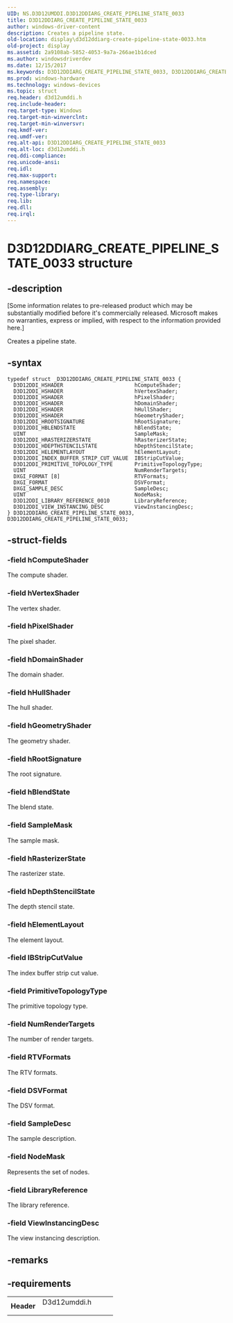 ```yaml
---
UID: NS.D3D12UMDDI.D3D12DDIARG_CREATE_PIPELINE_STATE_0033
title: D3D12DDIARG_CREATE_PIPELINE_STATE_0033
author: windows-driver-content
description: Creates a pipeline state.
old-location: display\d3d12ddiarg-create-pipeline-state-0033.htm
old-project: display
ms.assetid: 2a9108ab-5852-4053-9a7a-266ae1b1dced
ms.author: windowsdriverdev
ms.date: 12/15/2017
ms.keywords: D3D12DDIARG_CREATE_PIPELINE_STATE_0033, D3D12DDIARG_CREATE_PIPELINE_STATE_0033
ms.prod: windows-hardware
ms.technology: windows-devices
ms.topic: struct
req.header: d3d12umddi.h
req.include-header: 
req.target-type: Windows
req.target-min-winverclnt: 
req.target-min-winversvr: 
req.kmdf-ver: 
req.umdf-ver: 
req.alt-api: D3D12DDIARG_CREATE_PIPELINE_STATE_0033
req.alt-loc: d3d12umddi.h
req.ddi-compliance: 
req.unicode-ansi: 
req.idl: 
req.max-support: 
req.namespace: 
req.assembly: 
req.type-library: 
req.lib: 
req.dll: 
req.irql: 
---
```


# D3D12DDIARG_CREATE_PIPELINE_STATE_0033 structure



## -description
<p class="CCE_Message">[Some information relates to pre-released product which may be substantially modified before it's commercially released. Microsoft makes no warranties, express or implied, with respect to the information provided here.]

Creates a pipeline state.



## -syntax

````
typedef struct _D3D12DDIARG_CREATE_PIPELINE_STATE_0033 {
  D3D12DDI_HSHADER                       hComputeShader;
  D3D12DDI_HSHADER                       hVertexShader;
  D3D12DDI_HSHADER                       hPixelShader;
  D3D12DDI_HSHADER                       hDomainShader;
  D3D12DDI_HSHADER                       hHullShader;
  D3D12DDI_HSHADER                       hGeometryShader;
  D3D12DDI_HROOTSIGNATURE                hRootSignature;
  D3D12DDI_HBLENDSTATE                   hBlendState;
  UINT                                   SampleMask;
  D3D12DDI_HRASTERIZERSTATE              hRasterizerState;
  D3D12DDI_HDEPTHSTENCILSTATE            hDepthStencilState;
  D3D12DDI_HELEMENTLAYOUT                hElementLayout;
  D3D12DDI_INDEX_BUFFER_STRIP_CUT_VALUE  IBStripCutValue;
  D3D12DDI_PRIMITIVE_TOPOLOGY_TYPE       PrimitiveTopologyType;
  UINT                                   NumRenderTargets;
  DXGI_FORMAT [8]                        RTVFormats;
  DXGI_FORMAT                            DSVFormat;
  DXGI_SAMPLE_DESC                       SampleDesc;
  UINT                                   NodeMask;
  D3D12DDI_LIBRARY_REFERENCE_0010        LibraryReference;
  D3D12DDI_VIEW_INSTANCING_DESC          ViewInstancingDesc;
} D3D12DDIARG_CREATE_PIPELINE_STATE_0033, D3D12DDIARG_CREATE_PIPELINE_STATE_0033;
````


## -struct-fields

### -field hComputeShader

The compute shader.


### -field hVertexShader

The vertex shader.


### -field hPixelShader

The pixel shader.


### -field hDomainShader

The domain shader.


### -field hHullShader

The hull shader.


### -field hGeometryShader

The geometry shader.


### -field hRootSignature

The root signature.


### -field hBlendState

The blend state.


### -field SampleMask

The sample mask.


### -field hRasterizerState

The rasterizer state.


### -field hDepthStencilState

The depth stencil state.


### -field hElementLayout

The element layout.


### -field IBStripCutValue

The index buffer strip cut value.


### -field PrimitiveTopologyType

The primitive topology type.


### -field NumRenderTargets

The number of render targets.


### -field RTVFormats

The RTV formats.


### -field DSVFormat

The DSV format.


### -field SampleDesc

The sample description.


### -field NodeMask

Represents the set of nodes.


### -field LibraryReference

The library reference.


### -field ViewInstancingDesc

The view instancing description.


## -remarks


## -requirements
<table>
<tr>
<th width="30%">
Header

</th>
<td width="70%">
<dl>
<dt>D3d12umddi.h</dt>
</dl>
</td>
</tr>
</table>